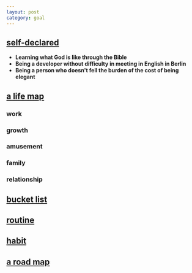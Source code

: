 ```yaml
---
layout: post
category: goal
---
```


## [self-declared](#self-declared)
- **Learning what God is like through the Bible**
- **Being a developer without difficulty in meeting in English in Berlin**
- **Being a person who doesn't fell the burden of the cost of being elegant**

## [a life map](#a-life-map)
### work
### growth
### amusement
### family
### relationship

## [bucket list](#bucket-list)

## [routine](#routine)

## [habit](#habit)

## [a road map](#a-road-map)